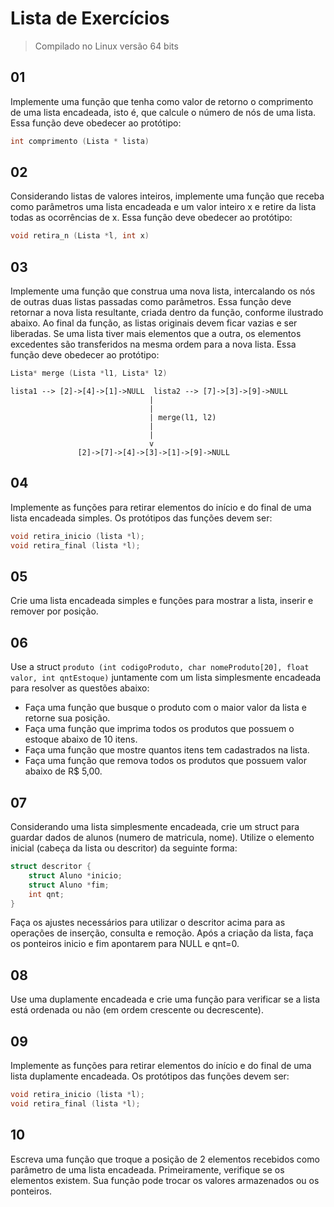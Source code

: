 # Lista de Exercícios

> Compilado no Linux versão 64 bits

## 01

Implemente uma função que tenha como valor de retorno o comprimento de uma lista encadeada, isto é, que calcule o número de nós de uma lista. Essa função deve obedecer ao protótipo:

```c
int comprimento (Lista * lista)
```

## 02

Considerando listas de valores inteiros, implemente uma função que receba como parâmetros uma lista encadeada e um valor inteiro x e retire da lista todas as ocorrências de x. Essa função deve obedecer ao protótipo:

```c
void retira_n (Lista *l, int x)
```

## 03

Implemente uma função que construa uma nova lista, intercalando os nós de outras duas listas passadas como parâmetros. Essa função deve retornar a nova lista resultante, criada dentro da função, conforme ilustrado abaixo. Ao final da função, as listas originais
devem ficar vazias e ser liberadas. Se uma lista tiver mais elementos que a outra, os elementos excedentes são transferidos na mesma ordem para a nova lista. Essa função deve obedecer ao protótipo:

```c
Lista* merge (Lista *l1, Lista* l2)
```

```
lista1 --> [2]->[4]->[1]->NULL  lista2 --> [7]->[3]->[9]->NULL
                               |
                               |
                               | merge(l1, l2)
                               |
                               |
                               v
               [2]->[7]->[4]->[3]->[1]->[9]->NULL
```

## 04

Implemente as funções para retirar elementos do início e do final de uma lista encadeada simples. Os protótipos das funções devem ser:

```c
void retira_inicio (lista *l);
void retira_final (lista *l);
```

## 05

Crie uma lista encadeada simples e funções para mostrar a lista, inserir e remover por posição.

## 06

Use a struct `produto (int codigoProduto, char nomeProduto[20], float valor, int qntEstoque)` juntamente com um lista simplesmente encadeada para resolver as questões abaixo:

- Faça uma função que busque o produto com o maior valor da lista e retorne sua posição.
- Faça uma função que imprima todos os produtos que possuem o estoque abaixo de 10 itens.
- Faça uma função que mostre quantos itens tem cadastrados na lista.
- Faça uma função que remova todos os produtos que possuem valor abaixo de R$ 5,00.

## 07

Considerando uma lista simplesmente encadeada, crie um struct para guardar dados de alunos (numero de matricula, nome). Utilize o elemento inicial (cabeça da lista ou descritor) da seguinte forma:

```c
struct descritor {
	struct Aluno *inicio;
	struct Aluno *fim;
	int qnt;
}
```

Faça os ajustes necessários para utilizar o descritor acima para as operações de inserção, consulta e remoção. Após a criação da lista, faça os ponteiros inicio e fim apontarem para NULL e qnt=0.

## 08

Use uma duplamente encadeada e crie uma função para verificar se a lista está ordenada ou não (em ordem crescente ou decrescente).

## 09

Implemente as funções para retirar elementos do início e do final de uma lista duplamente encadeada. Os protótipos das funções devem ser:

```c
void retira_inicio (lista *l);
void retira_final (lista *l);
```

## 10

Escreva uma função que troque a posição de 2 elementos recebidos como parâmetro de uma lista encadeada. Primeiramente, verifique se os elementos existem. Sua função pode trocar os valores armazenados ou os ponteiros.

